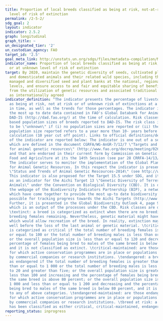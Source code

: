 ```yaml
---
title: Proportion of local breeds classified as being at risk, not-at-risk or at unknown
  level of risk of extinction
permalink: /2-5-2/
sdg_goal: 2
layout: indicator
indicator: 2.5.2
graph: longitudinal
graph_title: ~
un_designated_tier: '2'
un_custodian_agency: FAO
target_id: '2.5'
goal_meta_link: http://unstats.un.org/sdgs/files/metadata-compilation/Metadata-Goal-2.pdf
indicator_name: Proportion of local breeds classified as being at risk, not-at-risk
  or at unknown level of risk of extinction
target: By 2020, maintain the genetic diversity of seeds, cultivated plants and farmed
  and domesticated animals and their related wild species, including through soundly
  managed and diversified seed and plant banks at the national, regional and international
  levels, and ensure access to and fair and equitable sharing of benefits arising
  from the utilization of genetic resources and associated traditional knowledge,
  as internationally agreed
indicator_definition: "The indicator presents the percentage of livestock breeds classified
  as being at risk, not at risk or of unknown risk of extinctions at a certain moment
  in time, as well as the trends for those percentages. The indicator is based on
  the most up to date data contained in FAO's Global Databank for Animal Genetic Resources
  DAD-IS (http://dad.fao.org/) at the time of calculation. Risk classes are defined
  based population sizes of breeds reported to DAD-IS. The risk class is considered
  to be \"unknown\" if (i) no population sizes are reported or (ii) the most recent
  population size reported refers to a year more than 10- years before the year of
  calculation (10 year cut off point). Links to official definitions/descriptions
  of the indicator are reported below: The indicator is one out of a set of 3 sub-indicators
  which are defined in the document CGRFA/WG-AnGR-7/12/7 \"Targets and indicators
  for animal genetic resources\" (http://www.fao.org/docrep/meeting/026/me514e.pdf)
  and that are endorsed in their current form by Commission on Genetic Resources for
  Food and Agriculture at its the 14th Session (see par 28 CRRFA-14/13/Report at http://www.fao.org/docrep/meeting/028/mg538e.pdf).
  The indicator serves to monitor the implementation of the Global Plan of Action
  for Animal Genetic Resources. In this respect the indicator is presented in the
  \"Status and Trends of Animal Genetic Rescources-2014\" (see http://www.fao.org/3/a-mm278e.pdf).
  This indicator is also proposed for the Target 15.5 under SDG, and it serves also
  as an indicator for the Aichi Target 13 \"Genetic Diversity of Terrestrial Domesticated
  Animals\" under the Convention on Biological Diversity (CBD). It is described on
  the webpage of the Biodiversity Indicators Partnership (BIP), a network of organizations
  which have come together to provide the most up-to date biodiversity information
  possible for tracking progress towards the Aichi Targets (http://www.bipindicators.net/domesticatedanimals).
  Further, it is presented in the Global Biodiversity Outlook 4, page 91 (see http://www.cbd.int/gbo/gbo4/publication/gbo4-en-lr.pdf)
  which is an output of the processes under the CBD. Risk classes are defined as follows:
  \textinct: a breed is categorized as extinct when there are no breeding males or
  breeding females remaining. Nevertheless, genetic material might have been cryo-conserved
  which would allow recreation of the breed. In reality, extinction may be realized
  well before the loss of the last animal or genetic material. \tcritical: a breed
  is categorized as critical if the total number of breeding females is less than
  or equal to 100 or the total number of breeding males is less than or equal to five;
  or the overall population size is less than or equal to 120 and decreasing and the
  percentage of females being bred to males of the same breed is below 80 percent,
  and it is not classified as extinct. \tcritical-maintained: are those critical populations
  for which active conservation programmes are in place or populations are maintained
  by commercial companies or research institutions. \tendangered: a breed is categorized
  as endangered if the total number of breeding females is greater than 100 and less
  than or equal to 1 000 or the total number of breeding males is less than or equal
  to 20 and greater than five; or the overall population size is greater than 80 and
  less than 100 and increasing and the percentage of females being bred to males of
  the same breed is above 80 percent; or the overall population size is greater than
  1 000 and less than or equal to 1 200 and decreasing and the percentage of females
  being bred to males of the same breed is below 80 percent, and it is not assigned
  to any of above categories. \tendangered-maintained: are those endangered populations
  for which active conservation programmes are in place or populations are maintained
  by commercial companies or research institutions. \tbreed at risk: a breed that
  has been classified as either critical, critical-maintained, endangered, or endangered-maintained."
reporting_status: inprogress
---
```

